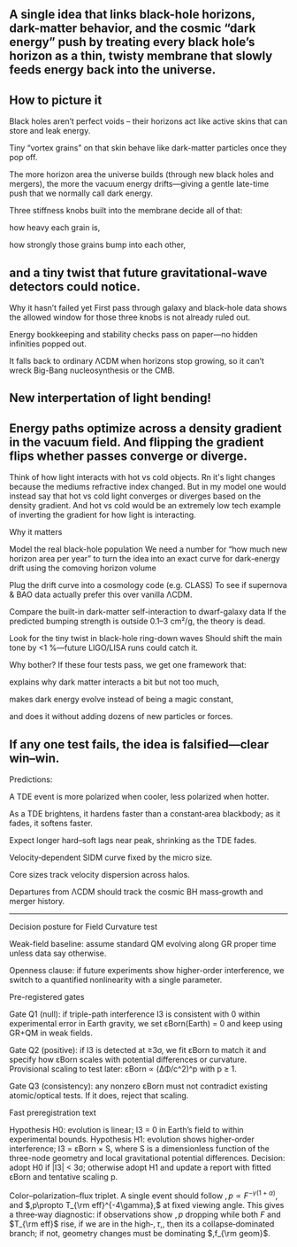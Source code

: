 A single idea that links black-hole horizons, dark-matter behavior, and the cosmic “dark energy” push by treating every black hole’s horizon as a thin, twisty membrane that slowly feeds energy back into the universe.
-----
How to picture it
-----
Black holes aren’t perfect voids – their horizons act like active skins that can store and leak energy.

Tiny “vortex grains” on that skin behave like dark-matter particles once they pop off.

The more horizon area the universe builds (through new black holes and mergers), the more the vacuum energy drifts—giving a gentle late-time push that we normally call dark energy.

Three stiffness knobs built into the membrane decide all of that:

how heavy each grain is,

how strongly those grains bump into each other,

and a tiny twist that future gravitational-wave detectors could notice.
--------------------
Why it hasn’t failed yet
First pass through galaxy and black-hole data shows the allowed window for those three knobs is not already ruled out.

Energy bookkeeping and stability checks pass on paper—no hidden infinities popped out.

It falls back to ordinary ΛCDM when horizons stop growing, so it can’t wreck Big-Bang nucleosynthesis or the CMB.

New interpertation of light bending!
---
Energy paths optimize across a density gradient in the vacuum field. And flipping the gradient flips whether passes converge or diverge.
---
Think of how light interacts with hot vs cold objects. Rn it's light changes because the mediums refractive index changed. 
But in my model one would instead say that hot vs cold light converges or diverges based on the density gradient. 
And hot vs cold would be an extremely low tech example of inverting the gradient for how light is interacting.




Why it matters

Model the real black-hole population	We need a number for “how much new horizon area per year” to turn the idea into an exact curve for dark-energy drift using the comoving horizon volume

Plug the drift curve into a cosmology code (e.g. CLASS)	To see if supernova & BAO data actually prefer this over vanilla ΛCDM.

Compare the built-in dark-matter self-interaction to dwarf-galaxy data	If the predicted bumping strength is outside 0.1–3 cm²/g, the theory is dead.

Look for the tiny twist in black-hole ring-down waves	Should shift the main tone by <1 %—future LIGO/LISA runs could catch it.


Why bother?
If these four tests pass, we get one framework that:

explains why dark matter interacts a bit but not too much,

makes dark energy evolve instead of being a magic constant,

and does it without adding dozens of new particles or forces.

If any one test fails, the idea is falsified—clear win–win.
---------------------------------------------------

Predictions:

A TDE event is more polarized when cooler, less polarized when hotter.

As a TDE brightens, it hardens faster than a constant‑area blackbody; as it fades, it softens faster.

Expect longer hard–soft lags near peak, shrinking as the TDE fades.

Velocity‑dependent SIDM curve fixed by the micro size.

Core sizes track velocity dispersion across halos.

Departures from ΛCDM should track the cosmic BH mass‑growth and merger history.

-----

Decision posture for Field Curvature test

Weak-field baseline: assume standard QM evolving along GR proper time unless data say otherwise.

Openness clause: if future experiments show higher-order interference, we switch to a quantified nonlinearity with a single parameter.

Pre-registered gates

Gate Q1 (null): if triple-path interference I3 is consistent with 0 within experimental error in Earth gravity, we set εBorn(Earth) = 0 and keep using GR+QM in weak fields.

Gate Q2 (positive): if I3 is detected at ≥3σ, we fit εBorn to match it and specify how εBorn scales with potential differences or curvature. Provisional scaling to test later: εBorn ∝ (ΔΦ/c^2)^p with p ≥ 1.

Gate Q3 (consistency): any nonzero εBorn must not contradict existing atomic/optical tests. If it does, reject that scaling.

Fast preregistration text

Hypothesis H0: evolution is linear; I3 = 0 in Earth’s field to within experimental bounds.
Hypothesis H1: evolution shows higher-order interference; I3 = εBorn × S, where S is a dimensionless function of the three-node geometry and local gravitational potential differences.
Decision: adopt H0 if |I3| < 3σ; otherwise adopt H1 and update a report with fitted εBorn and tentative scaling p.


Color–polarization–flux triplet.
A single event should follow $,p\propto F^{-\gamma(1+\alpha)},$ and $,p\propto T_{\rm eff}^{-4\gamma},$ at fixed viewing angle. 
This gives a three‑way diagnostic: if observations show $,p$ dropping while both $F$ and $T_{\rm eff}$ rise, if we are in the high‑$,\tau,$, then its a collapse‑dominated branch; if not, geometry changes must be dominating $,f_{\rm geom}$.

